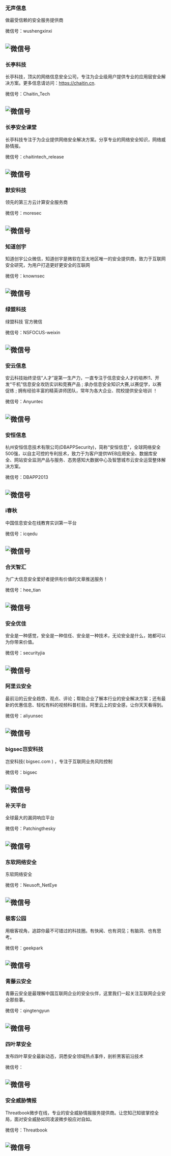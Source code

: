 
### 无声信息

做最受信赖的安全服务提供商

微信号：wushengxinxi

![微信号](https://mp.weixin.qq.com/mp/qrcode?scene=10000004&size=102&__biz=MzAwNTYwMjM3Mw==&mid=2651681339&idx=1&sn=4e9736e632d9773367ad69a55fbf4f5f&send_time=)
---

### 长亭科技

长亭科技，顶尖的网络信息安全公司，专注为企业级用户提供专业的应用层安全解决方案。更多信息请访问：https://chaitin.cn.

微信号：Chaitin_Tech

![微信号](https://mp.weixin.qq.com/mp/qrcode?scene=10000004&size=102&__biz=MzIwNDA2NDk5OQ==&mid=2651371050&idx=1&sn=399e9f98a4f4bb8f7f1dd90c7c551cb7&send_time=)
---

### 长亭安全课堂

长亭科技专注于为企业提供网络安全解决方案。分享专业的网络安全知识，网络威胁情报。

微信号：chaitintech_release

![微信号](https://mp.weixin.qq.com/mp/qrcode?scene=10000004&size=102&__biz=MzIwMDk1MjMyMg==&mid=2247484041&idx=1&sn=9a808cd2e99edd83e5c9b8776c7b29ec&send_time=)
---

### 默安科技

领先的第三方云计算安全服务商

微信号：moresec

![微信号](https://mp.weixin.qq.com/mp/qrcode?scene=10000004&size=102&__biz=MzIzODQxMjM2NQ==&mid=2247484063&idx=1&sn=085d4db2ab9a456663ca979b67b4d3f2&send_time=)
---

### 知道创宇

知道创宇公众微信，知道创宇是微软在亚太地区唯一的安全提供商，致力于互联网安全研究，为用户打造更好更安全的互联网

微信号：knownsec

![微信号](https://mp.weixin.qq.com/mp/qrcode?scene=10000004&size=102&__biz=MjM5NzA3Nzg2MA==&mid=2649839573&idx=1&sn=28f8c026f89166fe4afd4b8c89d7ddff&send_time=)
---

### 绿盟科技

绿盟科技 官方微信

微信号：NSFOCUS-weixin

![微信号](https://mp.weixin.qq.com/mp/qrcode?scene=10000004&size=102&__biz=MjM5ODYyMTM4MA==&mid=2650389812&idx=1&sn=bc13a6d418a429b56cae58a75478194f&send_time=)
---

### 安云信息

安云科技始终坚信“人才”是第一生产力，一直专注于信息安全人才的培养!1、开发“千机”信息安全攻防实训和竞赛产品 ; 承办信息安全知识大赛,以赛促学，以赛促练 ; 拥有经验丰富的精英讲师团队，常年为各大企业、院校提供安全培训 ！

微信号：Anyuntec

![微信号](https://mp.weixin.qq.com/mp/qrcode?scene=10000004&size=102&__biz=MzA5NjQwNzkzMQ==&mid=2655203026&idx=1&sn=5d6572614acdae891617ed5d7695d428&send_time=)
---

### 安恒信息

杭州安恒信息技术有限公司(DBAPPSecurity)，简称“安恒信息”，全球网络安全500强，以自主可控的专利技术，致力于为客户提供WEB应用安全、数据库安全、网站安全监测产品与服务、态势感知大数据中心及智慧城市云安全运营整体解决方案。

微信号：DBAPP2013

![微信号](https://mp.weixin.qq.com/mp/qrcode?scene=10000004&size=102&__biz=MjM5NTE0MjQyMg==&mid=2650458725&idx=1&sn=5c56cce42231cd205327fcffe517fc9a&send_time=)
---

### i春秋

中国信息安全在线教育实训第一平台

微信号：icqedu

![微信号](https://mp.weixin.qq.com/mp/qrcode?scene=10000004&size=102&__biz=MzAwMTUyMjQ5OA==&mid=2650964766&idx=1&sn=ef7ae44832dba4d0f8daaff2ebf432e2&send_time=)
---

### 合天智汇

为广大信息安全爱好者提供有价值的文章推送服务！

微信号：hee_tian

![微信号](https://mp.weixin.qq.com/mp/qrcode?scene=10000004&size=102&__biz=MjM5MTYxNjQxOA==&mid=2652845156&idx=1&sn=059eaba4a6d8418a0ae48b0b4b2f0737&send_time=)
---

### 安全优佳

安全是一种感觉，安全是一种信任、安全是一种技术，无论安全是什么，她都可以为你带来价值。

微信号：securityjia

![微信号](https://mp.weixin.qq.com/mp/qrcode?scene=10000004&size=102&__biz=MzA3MzcwMTU1Ng==&mid=2649519259&idx=1&sn=f483bbcbb721ef47696830797a5603cf&send_time=)
---

### 阿里云安全

最前沿的云安全趋势、观点、评论；帮助企业了解本行业的安全解决方案；还有最新的优惠信息、轻松有料的视频科普栏目。阿里云上的安全感，让你天天看得到。

微信号：aliyunsec

![微信号](https://mp.weixin.qq.com/mp/qrcode?scene=10000004&size=102&__biz=MzA4MTQ2MjI5OA==&mid=2664076894&idx=1&sn=ff35a61f75e8ab5adf7226eb362ddf24&send_time=)
---

### bigsec岂安科技

岂安科技( bigsec.com ) ，专注于互联网业务风险控制

微信号：bigsec

![微信号](https://mp.weixin.qq.com/mp/qrcode?scene=10000004&size=102&__biz=MzIxNDE4MzA4OQ==&mid=2651026032&idx=1&sn=fbdae8c613c455ec1dde2502731fb0f4&send_time=)
---

### 补天平台

全球最大的漏洞响应平台

微信号：Patchingthesky

![微信号](https://mp.weixin.qq.com/mp/qrcode?scene=10000004&size=102&__biz=MzI2NzY5MDI3NQ==&mid=2247485426&idx=1&sn=9f279dc2a42b9de922a5ee128d1a22c2&send_time=)
---

### 东软网络安全

东软网络安全

微信号：Neusoft_NetEye

![微信号](https://mp.weixin.qq.com/mp/qrcode?scene=10000004&size=102&__biz=MjM5NTAyODkxNw==&mid=2649209086&idx=1&sn=61a075f0d395e46790a85d166fd9f218&send_time=)
---

### 极客公园

用极客视角，追踪你最不可错过的科技圈。有快闻、也有洞见；有脑洞、也有思考。

微信号：geekpark

![微信号](https://mp.weixin.qq.com/mp/qrcode?scene=10000004&size=102&__biz=MTMwNDMwODQ0MQ==&mid=2652850129&idx=1&sn=e088814c855c84f39bfd33bafc1b9398&send_time=)
---

### 青藤云安全

青藤云安全是最理解中国互联网企业的安全伙伴，这里我们一起关注互联网企业安全那些事。

微信号：qingtengyun

![微信号](https://mp.weixin.qq.com/mp/qrcode?scene=10000004&size=102&__biz=MzAwNDE4Mzc1NA==&mid=2650825577&idx=1&sn=2ac7eead2b8d3023f43904441d251744&send_time=)
---

### 四叶草安全

发布四叶草安全最新动态，洞悉安全领域热点事件，剖析黑客前沿技术

微信号：

![微信号](https://mp.weixin.qq.com/mp/qrcode?scene=10000004&size=102&__biz=MjM5MTI2NDQzNg==&mid=2654524451&idx=1&sn=7828efe25a5aa82b5ba8a2a8df8ec232&send_time=)
---

### 安全威胁情报

Threatbook微步在线，专业的安全威胁情报服务提供商。让您知己知彼掌控全局，面对安全威胁如同凌波微步般应对自如。

微信号：Threatbook

![微信号](https://mp.weixin.qq.com/mp/qrcode?scene=10000004&size=102&__biz=MzI5NjA0NjI5MQ==&mid=2650164537&idx=1&sn=1c74079c7bd55da62e19af21da82d4eb&send_time=)
---

